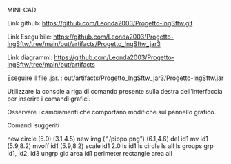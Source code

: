 MINI-CAD

Link github: https://github.com/Leonda2003/Progetto-IngSftw.git

Link Eseguibile: https://github.com/Leonda2003/Progetto-IngSftw/tree/main/out/artifacts/Progetto_IngSftw_jar3

Link diagrammi: https://github.com/Leonda2003/Progetto-IngSftw/tree/main/out/artifacts


Eseguire il file .jar. : out/artifacts/Progetto_IngSftw_jar3/Progetto-IngSftw.jar

Utilizzare la console a riga di comando presente sulla destra dell'interfaccia per inserire i comandi grafici.

Osservare i cambiamenti che comportano modifiche sul pannello grafico.

Comandi suggeriti

new circle (5.0) (3.1,4.5)
new img (“./pippo.png”) (6.1,4.6)
del id1
mv id1 (5.9,8.2)
mvoff id1 (5.9,8.2)
scale id1 2.0
ls id1
ls circle
ls all
ls groups
grp id1, id2, id3
ungrp gid
area id1
perimeter rectangle
area all